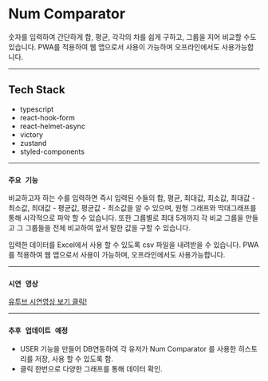 # Num Comparator

숫자를 입력하여 간단하게 합, 평균, 각각의 차를 쉽게 구하고, 그룹을 지어 비교할 수도 있습니다.
PWA를 적용하여 웹 앱으로서 사용이 가능하며 오프라인에서도 사용가능합니다.

----
## Tech Stack

- typescript
- react-hook-form
- react-helmet-async
- victory
- zustand
- styled-components

----
### `주요 기능`

비교하고자 하는 수를 입력하면 즉시 입력된 수들의 합, 평균, 최대값, 최소값, 최대값 - 최소값, 최대값 - 평균값, 평균값 - 최소값을 알 수 있으며, 원형 그래프와 막대그래프를 통해 시각적으로 파악 할 수 있습니다.
또한 그룹별로 최대 5개까지 각 비교 그룹을 만들고 그 그룹들을 전체 비교하여 앞서 말한 값을 구할 수 있습니다.

입력한 데이터를 Excel에서 사용 할 수 있도록 csv 파일을 내려받을 수 있습니다.
PWA를 적용하여 웹 앱으로서 사용이 가능하며, 오프라인에서도 사용가능합니다.

----
### `시연 영상`

[유투브 시연영상 보기 클릭!](https://youtu.be/5bWkeSoPVuc)

----

### `추후 업데이트 예정`

- USER 기능을 만들어 DB연동하여 각 유저가 Num Comparator 를 사용한 히스토리를 저장, 사용 할 수 있도록 함.
- 클릭 한번으로 다양한 그래프를 통해 데이터 확인.
